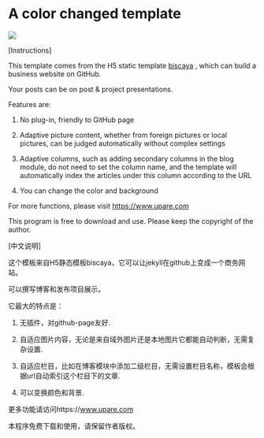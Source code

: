 # A color changed template

![](https://raw.githubusercontent.com/hallwann/jekyll-upare-biscaya/gh-pages/demo.png)

[Instructions]

This template comes from the H5 static template  [biscaya](https://github.com/hallwann/biscaya_html) , which can build a business website on GitHub.

Your posts can be on post & project presentations.

Features are:

1. No plug-in, friendly to GitHub page

2. Adaptive picture content, whether from foreign pictures or local pictures, can be judged automatically without complex settings

3. Adaptive columns, such as adding secondary columns in the blog module, do not need to set the column name, and the template will automatically index the articles under this column according to the URL

4. You can change the color and background

For more functions, please visit https://www.upare.com

This program is free to download and use. Please keep the copyright of the author.

[中文说明]

这个模板来自H5静态模板biscaya，它可以让jekyll在github上变成一个商务网站。

可以撰写博客和发布项目展示。

它最大的特点是：

1. 无插件，对github-page友好.

2. 自适应图片内容，无论是来自域外图片还是本地图片它都能自动判断，无需复杂设置.

3. 自适应栏目，比如在博客模块中添加二级栏目，无需设置栏目名称，模板会根据url自动索引这个栏目下的文章.

4. 可以变换颜色和背景.

更多功能请访问https://www.upare.com

本程序免费下载和使用，请保留作者版权。